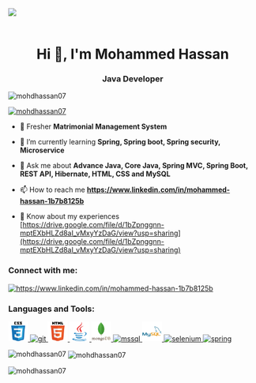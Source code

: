 <h2 align="center"></h2>
<img src="https://media.tenor.com/NOYF3f82b_gAAAAC/programmer.gif"/>
<br></br>
<h1 align="center">Hi 👋, I'm Mohammed Hassan</h1>
<h3 align="center">Java Developer</h3>

<p align="left"> <img src="https://komarev.com/ghpvc/?username=mohdhassan07&label=Profile%20views&color=0e75b6&style=flat" alt="mohdhassan07" /> </p>

<p align="left"> <a href="https://github.com/ryo-ma/github-profile-trophy"><img src="https://github-profile-trophy.vercel.app/?username=mohdhassan07" alt="mohdhassan07" /></a> </p>

- 🔭 Fresher **Matrimonial Management System**

- 🌱 I’m currently learning **Spring, Spring boot, Spring security, Microservice**

- 💬 Ask me about **Advance Java, Core Java, Spring MVC, Spring Boot, REST API, Hibernate, HTML, CSS and MySQL**

- 📫 How to reach me **https://www.linkedin.com/in/mohammed-hassan-1b7b8125b**

- 📄 Know about my experiences [https://drive.google.com/file/d/1bZpnggnn-mptEXbHLZd8aI_vMxyYzDaG/view?usp=sharing](https://drive.google.com/file/d/1bZpnggnn-mptEXbHLZd8aI_vMxyYzDaG/view?usp=sharing)

<h3 align="left">Connect with me:</h3>
<p align="left">
<a href="https://linkedin.com/in/https://www.linkedin.com/in/mohammed-hassan-1b7b8125b" target="blank"><img align="center" src="https://raw.githubusercontent.com/rahuldkjain/github-profile-readme-generator/master/src/images/icons/Social/linked-in-alt.svg" alt="https://www.linkedin.com/in/mohammed-hassan-1b7b8125b" height="30" width="40" /></a>
</p>

<h3 align="left">Languages and Tools:</h3>
<p align="left"> <a href="https://www.w3schools.com/css/" target="_blank" rel="noreferrer"> <img src="https://raw.githubusercontent.com/devicons/devicon/master/icons/css3/css3-original-wordmark.svg" alt="css3" width="40" height="40"/> </a> <a href="https://git-scm.com/" target="_blank" rel="noreferrer"> <img src="https://www.vectorlogo.zone/logos/git-scm/git-scm-icon.svg" alt="git" width="40" height="40"/> </a> <a href="https://www.w3.org/html/" target="_blank" rel="noreferrer"> <img src="https://raw.githubusercontent.com/devicons/devicon/master/icons/html5/html5-original-wordmark.svg" alt="html5" width="40" height="40"/> </a> <a href="https://www.java.com" target="_blank" rel="noreferrer"> <img src="https://raw.githubusercontent.com/devicons/devicon/master/icons/java/java-original.svg" alt="java" width="40" height="40"/> </a> <a href="https://www.mongodb.com/" target="_blank" rel="noreferrer"> <img src="https://raw.githubusercontent.com/devicons/devicon/master/icons/mongodb/mongodb-original-wordmark.svg" alt="mongodb" width="40" height="40"/> </a> <a href="https://www.microsoft.com/en-us/sql-server" target="_blank" rel="noreferrer"> <img src="https://www.svgrepo.com/show/303229/microsoft-sql-server-logo.svg" alt="mssql" width="40" height="40"/> </a> <a href="https://www.mysql.com/" target="_blank" rel="noreferrer"> <img src="https://raw.githubusercontent.com/devicons/devicon/master/icons/mysql/mysql-original-wordmark.svg" alt="mysql" width="40" height="40"/> </a> <a href="https://www.selenium.dev" target="_blank" rel="noreferrer"> <img src="https://raw.githubusercontent.com/detain/svg-logos/780f25886640cef088af994181646db2f6b1a3f8/svg/selenium-logo.svg" alt="selenium" width="40" height="40"/> </a> <a href="https://spring.io/" target="_blank" rel="noreferrer"> <img src="https://www.vectorlogo.zone/logos/springio/springio-icon.svg" alt="spring" width="40" height="40"/> </a> </p>

<p><img align="left" src="https://github-readme-stats.vercel.app/api/top-langs?username=mohdhassan07&show_icons=true&locale=en&layout=compact" alt="mohdhassan07" /></p>

<p>&nbsp;<img align="center" src="https://github-readme-stats.vercel.app/api?username=mohdhassan07&show_icons=true&locale=en" alt="mohdhassan07" /></p>

<p><img align="center" src="https://github-readme-streak-stats.herokuapp.com/?user=mohdhassan07&" alt="mohdhassan07" /></p>
